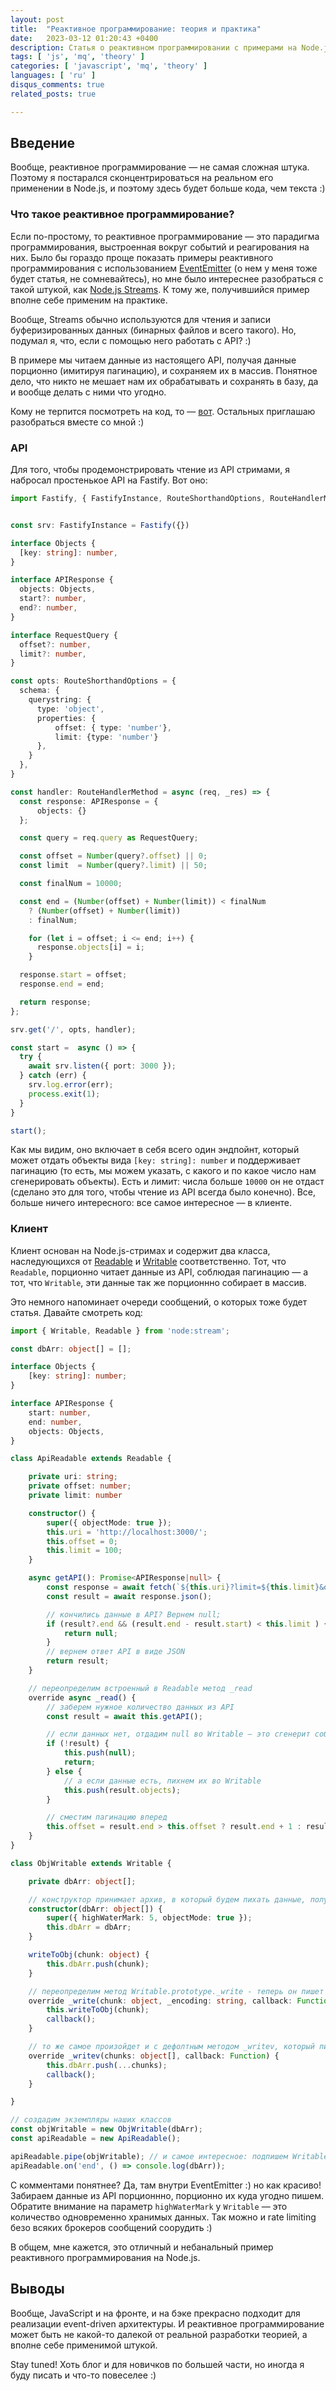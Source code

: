 ```yaml
---
layout: post
title:  "Реактивное программирование: теория и практика"
date:   2023-03-12 01:20:43 +0400
description: Статья о реактивном программировании с примерами на Node.js Streams.
tags: [ 'js', 'mq', 'theory' ]
categories: [ 'javascript', 'mq', 'theory' ]
languages: [ 'ru' ]
disqus_comments: true
related_posts: true

---
```


## Введение

Вообще, реактивное программирование — не самая сложная штука.
Поэтому я постарался сконцентрироваться на реальном его применении в Node.js, и поэтому здесь будет больше кода, чем текста :)

### Что такое реактивное программирование?

Если по-простому, то реактивное программирование — это парадигма программирования, выстроенная вокруг событий и реагирования на них.
Было бы гораздо проще показать примеры реактивного программирования с использованием [EventEmitter](https://nodejs.dev/en/learn/the-nodejs-event-emitter/) (о нем у меня тоже будет статья, не сомневайтесь), но мне было интереснее разобраться с такой штукой, как [Node.js Streams](https://nodejs.org/api/stream.html#stream).
К тому же, получившийся пример вполне себе применим на практике.

Вообще, Streams обычно используются для чтения и записи буферизированных данных (бинарных файлов и всего такого).
Но, подумал я, что, если с помощью него работать с API? :)

В примере мы читаем данные из настоящего API, получая данные порционно (имитируя пагинацию), и сохраняем их в массив.
Понятное дело, что никто не мешает нам их обрабатывать и сохранять в базу, да и вообще делать с ними что угодно.

Кому не терпится посмотреть на код, то — [вот](https://github.com/sptmru/reactive-programming-on-streams). Остальных приглашаю разобраться вместе со мной :)

### API

Для того, чтобы продемонстрировать чтение из API стримами, я набросал простенькое API на Fastify. Вот оно:

```ts
import Fastify, { FastifyInstance, RouteShorthandOptions, RouteHandlerMethod } from 'fastify'


const srv: FastifyInstance = Fastify({})

interface Objects {
  [key: string]: number,
}

interface APIResponse {
  objects: Objects,
  start?: number,
  end?: number,
}

interface RequestQuery {
  offset?: number,
  limit?: number,
}

const opts: RouteShorthandOptions = {
  schema: {
    querystring: {
      type: 'object',
      properties: {
          offset: { type: 'number'},
          limit: {type: 'number'}
      },
    }
  },
}

const handler: RouteHandlerMethod = async (req, _res) => {
  const response: APIResponse = {
      objects: {}
  };

  const query = req.query as RequestQuery;

  const offset = Number(query?.offset) || 0;
  const limit  = Number(query?.limit) || 50;

  const finalNum = 10000;

  const end = (Number(offset) + Number(limit)) < finalNum
    ? (Number(offset) + Number(limit))
    : finalNum;

    for (let i = offset; i <= end; i++) {
      response.objects[i] = i;
    }

  response.start = offset;
  response.end = end;

  return response;
};

srv.get('/', opts, handler);

const start =  async () => {
  try {
    await srv.listen({ port: 3000 });
  } catch (err) {
    srv.log.error(err);
    process.exit(1);
  }
}

start();
```

Как мы видим, оно включает в себя всего один эндпойнт, который может отдать объекты вида `[key: string]: number` и поддерживает пагинацию (то есть, мы можем указать, с какого и по какое число нам сгенерировать объекты).
Есть и лимит: числа больше `10000` он не отдаст (сделано это для того, чтобы чтение из API всегда было конечно).
Все, больше ничего интересного: все самое интересное — в клиенте.

### Клиент

Клиент основан на Node.js-стримах и содержит два класса, наследующихся от [Readable](https://nodejs.org/api/stream.html#class-streamreadable) и [Writable](https://nodejs.org/api/stream.html#class-streamwritable) соответственно.
Тот, что `Readable`, порционно читает данные из API, соблюдая пагинацию — а тот, что `Writable`, эти данные так же порционнно собирает в массив.

Это немного напоминает очереди сообщений, о которых тоже будет статья.
Давайте смотреть код:

```ts
import { Writable, Readable } from 'node:stream';

const dbArr: object[] = [];

interface Objects {
    [key: string]: number;
}

interface APIResponse {
    start: number,
    end: number,
    objects: Objects,
}

class ApiReadable extends Readable {

    private uri: string;
    private offset: number;
    private limit: number

    constructor() {
        super({ objectMode: true });
        this.uri = 'http://localhost:3000/';
        this.offset = 0;
        this.limit = 100;
    }

    async getAPI(): Promise<APIResponse|null> {
        const response = await fetch(`${this.uri}?limit=${this.limit}&offset=${this.offset}`);
        const result = await response.json();

        // кончились данные в API? Вернем null;
        if (result?.end && (result.end - result.start) < this.limit ) {
            return null;
        }
        // вернем ответ API в виде JSON
        return result;
    }

    // переопределим встроенный в Readable метод _read
    override async _read() {
        // заберем нужное количество данных из API
        const result = await this.getAPI();

        // если данных нет, отдадим null во Writable — это сгенерит событие end
        if (!result) {
            this.push(null);
            return;
        } else {
            // а если данные есть, пихнем их во Writable
            this.push(result.objects);
        }

        // сместим пагинацию вперед
        this.offset = result.end > this.offset ? result.end + 1 : result.end;
    }
}

class ObjWritable extends Writable {

    private dbArr: object[];

    // конструктор принимает архив, в который будем пихать данные, полученные от Readable
    constructor(dbArr: object[]) {
        super({ highWaterMark: 5, objectMode: true });
        this.dbArr = dbArr;
    }

    writeToObj(chunk: object) {
        this.dbArr.push(chunk);
    }

    // переопределим метод Writable.prototype._write - теперь он пишет в наш массив полученные данные и исполняет свой дефолтный коллбек
    override _write(chunk: object, _encoding: string, callback: Function) {
        this.writeToObj(chunk);
        callback();
    }

    // то же самое произойдет и с дефолтным методом _writev, который пишет несколько кусков (chunks) данных за раз
    override _writev(chunks: object[], callback: Function) {
        this.dbArr.push(...chunks);
        callback();
    }

}

// создадим экземпляры наших классов
const objWritable = new ObjWritable(dbArr);
const apiReadable = new ApiReadable();

apiReadable.pipe(objWritable); // и самое интересное: подпишем Writable на Readable
apiReadable.on('end', () => console.log(dbArr));
```

С комментами понятнее? Да, там внутри EventEmitter :) но как красиво! Забираем данные из API порционнно, порционно их куда угодно пишем.
Обратите внимание на параметр `highWaterMark` у `Writable` — это количество одновременно хранимых данных. Так можно и rate limiting безо всяких брокеров сообщений соорудить :)

В общем, мне кажется, это отличный и небанальный пример реактивного программирования на Node.js.

## Выводы

Вообще, JavaScript и на фронте, и на бэке прекрасно подходит для реализации event-driven архитектуры.
И реактивное программирование может быть не какой-то далекой от реальной разработки теорией, а вполне себе применимой штукой.

Stay tuned! Хоть блог и для новичков по большей части, но иногда я буду писать и что-то повеселее :)
